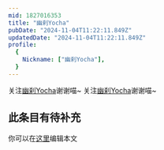 ```yaml
---
mid: 1827016353
title: "幽刹Yocha"
pubDate: "2024-11-04T11:22:11.849Z"
updatedDate: "2024-11-04T11:22:11.849Z"
profile:
  {
    Nickname: ["幽刹Yocha"],
  }
---
```


关注[幽刹Yocha](https://space.bilibili.com/1827016353)谢谢喵~ 关注[幽刹Yocha](https://space.bilibili.com/1827016353)谢谢喵~

## 此条目有待补充
你可以在[这里](https://github.com/Yuhanawa/VTuber.ICU/edit/master/src/content/v/幽刹Yocha/index.md)编辑本文
